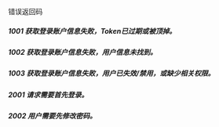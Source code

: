 ﻿错误返回码

##### 1001	获取登录账户信息失败，Token已过期或被顶掉。
##### 1002	获取登录账户信息失败，用户信息未找到。
##### 1003	获取登录账户信息失败，用户已失效/禁用，或缺少相关权限。

##### 2001	请求需要首先登录。
##### 2002	用户需要先修改密码。

